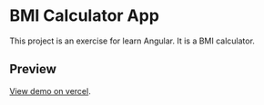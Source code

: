 # BMI Calculator App

This project is an exercise for learn Angular.
It is a BMI calculator.

## Preview

[View demo on vercel](https://6508cf7b192f8e33f9bf39df--lustrous-boba-25c7f2.netlify.app/).


